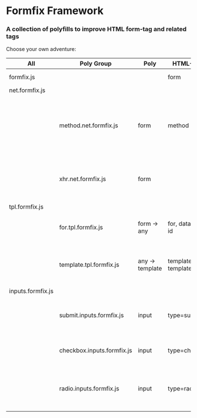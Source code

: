 # Formfix Framework

### A collection of polyfills to improve HTML form-tag and related tags

Choose your own adventure:

All   | Poly Group | Poly      | HTML-Tags       | Attrs                           | Description                                            
------|------------|-----------|-----------------|---------------------------------|----------------------------------------------------
formfix.js                   ||| form            | fix, data-fix                   |                                   
 | net.formfix.js             ||                 |                                 |  
 || method.net.formfix.js   |  form          | method                     | Allow additional HTTP methods (PUT, PATCH, DELETE, OPTIONS)         
 || xhr.net.formfix.js   |  form          |                      | Network IO engine for XHR; with consistent events         
 | tpl.formfix.js          ||                 |                                 |   
 || for.tpl.formfix.js   |  form -> any          | for, data-for -> id                     | Allow `data-for` & `for` attr on form-tag         
 || template.tpl.formfix.js   |  any -> template          | template, data-template -> id                     | Allow `data-template` & `template` attr on any-tag         
 | inputs.formfix.js          ||                 |                                 |   
 || submit.inputs.formfix.js   |  input          | type=submit                     | Disable submit on form send; enable on receive         
 || checkbox.inputs.formfix.js |  input          | type=checkbox                   | Allow unchecked to be sent on submit                   
 || radio.inputs.formfix.js    |  input          | type=radio                      | Allow `data-current` & `current` for easier templating 